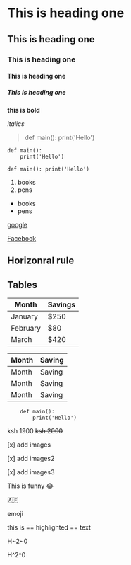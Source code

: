 # This is heading one
## This is heading one
### This is heading one
#### This is heading one
##### This is heading one



**this is bold**


*italics*

> def main():
    print('Hello')

    
    def main():
        print('Hello')
`
    def main():
        print('Hello')
`


1. books
2. pens



- books
- pens


[google](www.google.com)
    
[Facebook](https://facebook.com)

<!-- ![city](https://cdn.pixabay.com/photo/2015/04/23/22/00/tree-736885_1280.jpg) -->


Horizonral rule
---



Tables
---



| Month    | Savings |
| -------- | ------- |
| January  | $250    |
| February | $80     |
| March    | $420    |


| Month | Saving |
| ----- | ------ |
| Month | Saving |
| Month | Saving |
| Month | Saving |


```
    def main():
        print('Hello')
```

ksh 1900 ~~ksh 2000~~



[x] add images

[x] add images2

[x] add images3



This is funny :joy:

🇦🇫

emoji


this is == highlighted == text


H~2~0

H^2^0